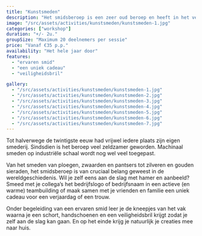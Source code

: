 ```yaml
---
title: "Kunstsmeden"
description: "Het smidsberoep is een zeer oud beroep en heeft in het verleden vele werkstukken voortgebracht."
image: "/src/assets/activities/kunstsmeden/kunstsmeden-1.jpg"
categories: ["workshop"]
duration: "+/- 2u."
groupSize: "Maximum 20 deelnemers per sessie"
price: "Vanaf €35 p.p."
availability: "Het hele jaar door"
features:
  - "ervaren smid"
  - "een uniek cadeau"
  - "veiligheidsbril"

gallery:
  - "/src/assets/activities/kunstsmeden/kunstsmeden-1.jpg"
  - "/src/assets/activities/kunstsmeden/kunstsmeden-2.jpg"
  - "/src/assets/activities/kunstsmeden/kunstsmeden-3.jpg"
  - "/src/assets/activities/kunstsmeden/kunstsmeden-4.jpg"
  - "/src/assets/activities/kunstsmeden/kunstsmeden-5.jpg"
  - "/src/assets/activities/kunstsmeden/kunstsmeden-6.jpg"
  - "/src/assets/activities/kunstsmeden/kunstsmeden-7.jpg"
---
```


Tot halverwege de twintigste eeuw had vrijwel iedere plaats zijn eigen smederij. Sindsdien is het beroep veel zeldzamer geworden. Machinaal smeden op industriële schaal wordt nog wel veel toegepast.

Van het smeden van ploegen, zwaarden en pantsers tot zilveren en gouden sieraden, het smidsberoep is van cruciaal belang geweest in de wereldgeschiedenis.
Wil je zelf eens aan de slag met hamer en aanbeeld? Smeed met je collega’s het bedrijfslogo of bedrijfsnaam in een actieve (en warme) teambuilding of maak samen met je vrienden en familie een uniek cadeau voor een verjaardag of een trouw.

Onder begeleiding van een ervaren smid leer je de kneepjes van het vak waarna je een schort, handschoenen en een veiligheidsbril krijgt zodat je zelf aan de slag kan gaan. En op het einde krijg je natuurlijk je creaties mee naar huis.
